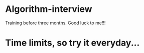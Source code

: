# Algorithm-interview
Training before three months. Good luck to me!!!
# Time limits, so try it everyday...
